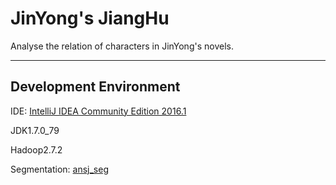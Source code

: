 # JinYong's JiangHu

Analyse the relation of characters in JinYong's novels.

***

## Development Environment

IDE: [IntelliJ IDEA Community Edition 2016.1](https://www.jetbrains.com/idea/download/#section=linux)

JDK1.7.0_79

Hadoop2.7.2

Segmentation: [ansj_seg](https://github.com/NLPchina/ansj_seg)






